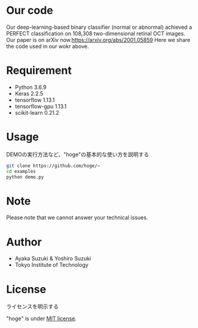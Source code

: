 # Our code
 
Our deep-learning-based binary classifier (normal or abnormal) achieved a PERFECT classification on 108,308 two-dimensional retinal OCT images. 
Our paper is on arXiv now.https://arxiv.org/abs/2001.05859
Here we share the code used in our wokr above.

 
# Requirement
 
* Python 3.6.9
* Keras 2.2.5
* tensorflow 1.13.1
* tensorflow-gpu 1.13.1
* scikit-learn 0.21.2
 
# Usage
 
DEMOの実行方法など、"hoge"の基本的な使い方を説明する
 
```bash
git clone https://github.com/hoge/~
cd examples
python demo.py
```
 
# Note
 
Please note that we cannot answer your technical issues.
 
# Author
 
* Ayaka Suzuki & Yoshiro Suzuki
* Tokyo Institute of Technology
 
# License
ライセンスを明示する
 
"hoge" is under [MIT license](https://en.wikipedia.org/wiki/MIT_License).
 

